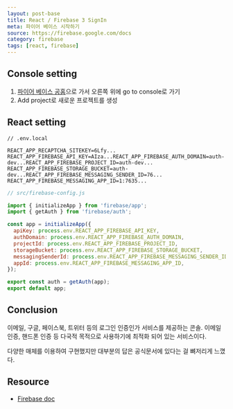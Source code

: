 ```yaml
---
layout: post-base
title: React / Firebase 3 SignIn
meta: 파이어 베이스 시작하기
source: https://firebase.google.com/docs
category: firebase
tags: [react, firebase]
---
```


## Console setting

1. [파이어 베이스 공홈](https://firebase.google.com/)으로 가서 오른쪽 위에 go to console로 가기
2. Add project로 새로운 프로젝트를 생성

## React setting

```text
// .env.local

REACT_APP_RECAPTCHA_SITEKEY=6Lfy...
REACT_APP_FIREBASE_API_KEY=AIza...REACT_APP_FIREBASE_AUTH_DOMAIN=auth-dev...REACT_APP_FIREBASE_PROJECT_ID=auth-dev...
REACT_APP_FIREBASE_STORAGE_BUCKET=auth-dev...REACT_APP_FIREBASE_MESSAGING_SENDER_ID=76...
REACT_APP_FIREBASE_MESSAGING_APP_ID=1:7635...
```

```js
// src/firebase-config.js

import { initializeApp } from 'firebase/app';
import { getAuth } from 'firebase/auth';

const app = initializeApp({
  apiKey: process.env.REACT_APP_FIREBASE_API_KEY,
  authDomain: process.env.REACT_APP_FIREBASE_AUTH_DOMAIN,
  projectId: process.env.REACT_APP_FIREBASE_PROJECT_ID,
  storageBucket: process.env.REACT_APP_FIREBASE_STORAGE_BUCKET,
  messagingSenderId: process.env.REACT_APP_FIREBASE_MESSAGING_SENDER_ID,
  appId: process.env.REACT_APP_FIREBASE_MESSAGING_APP_ID,
});

export const auth = getAuth(app);
export default app;
```

## Conclusion

이메일, 구글, 페이스북, 트위터 등의 로그인 인증인가 서비스를 제공하는 콘솔. 이메일 인증, 핸드폰 인증 등 다국적 목적으로 사용하기에 최적화 되어 있는 서비스이다.

다양한 매체를 이용하여 구현했지만 대부분의 답은 공식문서에 있다는 걸 뼈저리게 느꼈다.

## Resource

- [Firebase doc](https://firebase.google.com/docs)